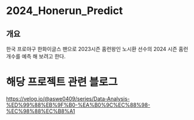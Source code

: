 # 2024_Honerun_Predict

## 개요
한국 프로야구 한화이글스 팬으로 2023시즌 홈런왕인 노시환 선수의 2024 시즌 홈런 개수를 예측 해 보려고 한다.





# 해당 프로젝트 관련 블로그
https://velog.io/@aswe0409/series/Data-Analysis-%ED%99%88%EB%9F%B0-%EA%B0%9C%EC%88%98-%EC%98%88%EC%B8%A1
